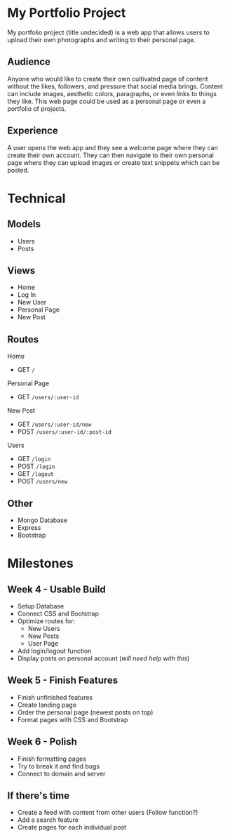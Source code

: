 # My Portfolio Project
My portfolio project (title undecided) is a web app that allows users to upload their own photographs and writing to their personal page.

## Audience
Anyone who would like to create their own cultivated page of content without the likes, followers, and pressure that social media brings. Content can include images, aesthetic colors, paragraphs, or even links to things they like. This web page could be used as a personal page or even a portfolio of projects.
​
## Experience
A user opens the web app and they see a welcome page where they can create their own account. They can then navigate to their own personal page where they can upload images or create text snippets which can be posted.

# Technical

## Models
- Users
- Posts
​
## Views
- Home 
- Log In
- New User
- Personal Page
- New Post 
 ​
## Routes
Home
- GET `/`

Personal Page
- GET `/users/:user-id`

New Post 
- GET `/users/:user-id/new`
- POST `/users/:user-id/:post-id`

Users
- GET `/login`
- POST `/login`
- GET `/logout`
- POST `/users/new`

## Other
- Mongo Database
- Express
- Bootstrap
​
# Milestones
## Week 4 - Usable Build
- Setup Database
- Connect CSS and Bootstrap
- Optimize routes for:
     - New Users
     - New Posts
     - User Page
- Add login/logout function
- Display posts on personal account (*will need help with this*)

## Week 5 - Finish Features
- Finish unfinished features
- Create landing page
- Order the personal page (newest posts on top)
- Format pages with CSS and Bootstrap
​
## Week 6 - Polish
- Finish formatting pages
- Try to break it and find bugs
- Connect to domain and server

## If there's time
- Create a feed with content from other users (Follow function?)
- Add a search feature
- Create pages for each individual post
